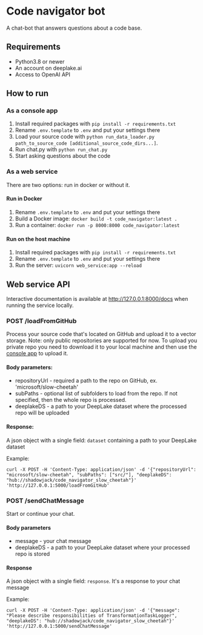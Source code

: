 # Code navigator bot
A chat-bot that answers questions about a code base.

## Requirements
* Python3.8 or newer
* An account on deeplake.ai
* Access to OpenAI API

## How to run
### As a console app
1. Install required packages with `pip install -r requirements.txt`
2. Rename `.env.template` to `.env` and put your settings there
3. Load your source code with `python run_data_loader.py path_to_source_code [additional_source_code_dirs...]`. 
4. Run chat.py with `python run_chat.py`
5. Start asking questions about the code
### As a web service
There are two options: run in docker or without it.
#### Run in Docker
1. Rename `.env.template` to `.env` and put your settings there
2. Build a Docker image: `docker build -t code_navigator:latest .`
3. Run a container: `docker run -p 8000:8000 code_navigator:latest`
#### Run on the host machine
1. Install required packages with `pip install -r requirements.txt`
2. Rename `.env.template` to `.env` and put your settings there
3. Run the server: `uvicorn web_service:app --reload `

## Web service API
Interactive documentation is available at http://127.0.0.1:8000/docs when running the service locally.

### POST /loadFromGitHub
Process your source code that's located on GitHub and upload it to a vector storage. 
Note: only public repositories are supported for now. To upload you private repo you need to download it to your local machine and then use the [console app](#as-a-console-app) to upload it.

#### Body parameters:
* repositoryUrl - required a path to the repo on GitHub, ex. 'microsoft/slow-cheetah'
* subPaths - optional list of subfolders to load from the repo. If not specified, then the whole repo is processed.
* deeplakeDS - a path to your DeepLake dataset where the processed repo will be uploaded

#### Response:
A json object with a single field: `dataset` containing a path to your DeepLake dataset 

Example:
```
curl -X POST -H 'Content-Type: application/json' -d '{"repositoryUrl": "microsoft/slow-cheetah", "subPaths": ["src/"], "deeplakeDS": "hub://shadowjack/code_navigator_slow_cheetah"}' 'http://127.0.0.1:5000/loadFromGitHub'
```

### POST /sendChatMessage
Start or continue your chat.

#### Body parameters
* message - your chat message
* deeplakeDS - a path to your DeepLake dataset where your processed repo is stored

#### Response
A json object with a single field: `response`. It's a response to your chat message

Example:
```
curl -X POST -H 'Content-Type: application/json' -d '{"message": "Please describe responsibilities of TransformationTaskLogger", "deeplakeDS": "hub://shadowjack/code_navigator_slow_cheetah"}' 'http://127.0.0.1:5000/sendChatMessage'
```
